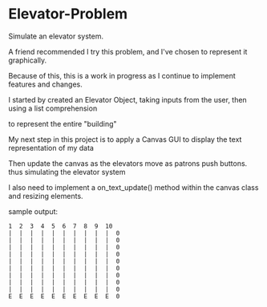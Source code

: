 Elevator-Problem
================

Simulate an elevator system.

A friend recommended I try this problem, and I've chosen to represent it graphically. 

Because of this, this is a work in progress as I continue to implement features and changes.

I started by created an Elevator Object, taking inputs from the user, then using a list comprehension

to represent the entire "building"

My next step in this project is to apply a Canvas GUI to display the text representation of my data

Then update the canvas as the elevators move as patrons push buttons. thus simulating the elevator system

I also need to implement a on_text_update() method within the canvas class and resizing elements.

sample output:

```
1  2  3  4  5  6  7  8  9  10
|  |  |  |  |  |  |  |  |  |  0 
|  |  |  |  |  |  |  |  |  |  0 
|  |  |  |  |  |  |  |  |  |  0
|  |  |  |  |  |  |  |  |  |  0 
|  |  |  |  |  |  |  |  |  |  0 
|  |  |  |  |  |  |  |  |  |  0 
|  |  |  |  |  |  |  |  |  |  0
|  |  |  |  |  |  |  |  |  |  0
|  |  |  |  |  |  |  |  |  |  0
E  E  E  E  E  E  E  E  E  E  0
```
